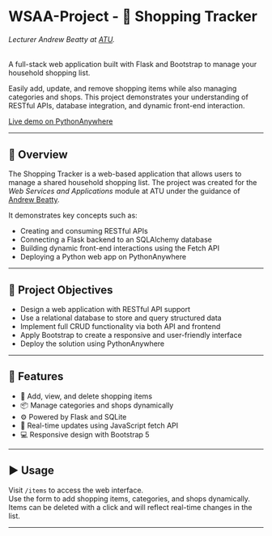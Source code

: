 # WSAA-Project - 🛒 Shopping Tracker

###### Lecturer Andrew Beatty at [ATU](https://vlegalwaymayo.atu.ie/).

A full-stack web application built with Flask and Bootstrap to manage your household shopping list.

Easily add, update, and remove shopping items while also managing categories and shops. This project demonstrates your understanding of RESTful APIs, database integration, and dynamic front-end interaction.

[Live demo on PythonAnywhere](https://hugocamachoromero1.pythonanywhere.com/items)

---
## 🧭 Overview

The Shopping Tracker is a web-based application that allows users to manage a shared household shopping list. The project was created for the *Web Services and Applications* module at ATU under the guidance of [Andrew Beatty](https://www.atu.ie/).

It demonstrates key concepts such as:
- Creating and consuming RESTful APIs
- Connecting a Flask backend to an SQLAlchemy database
- Building dynamic front-end interactions using the Fetch API
- Deploying a Python web app on PythonAnywhere

---

## 🎯 Project Objectives

- Design a web application with RESTful API support
- Use a relational database to store and query structured data
- Implement full CRUD functionality via both API and frontend
- Apply Bootstrap to create a responsive and user-friendly interface
- Deploy the solution using PythonAnywhere

---

## 🚀 Features

- 📝 Add, view, and delete shopping items
- 📦 Manage categories and shops dynamically
- ⚙️ Powered by Flask and SQLite
- 💬 Real-time updates using JavaScript fetch API
- 💻 Responsive design with Bootstrap 5

---

## ▶️ Usage

Visit `/items` to access the web interface.  
Use the form to add shopping items, categories, and shops dynamically.  
Items can be deleted with a click and will reflect real-time changes in the list.

---


